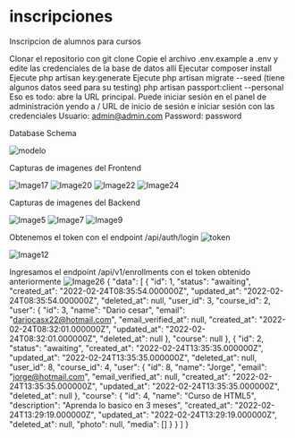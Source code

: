 # inscripciones
Inscripcion de alumnos para cursos

Clonar el repositorio con git clone
Copie el archivo .env.example a .env y edite las credenciales de la base de datos allí
Ejecutar composer install
Ejecute php artisan key:generate
Ejecute php artisan migrate --seed (tiene algunos datos seed para su testing)
php artisan passport:client --personal
Eso es todo: abre la URL principal.
Puede iniciar sesión en el panel de administración yendo a / URL de inicio de sesión e iniciar sesión con las credenciales 
Usuario: admin@admin.com
Password: password



Database Schema

![modelo](https://user-images.githubusercontent.com/58869926/155495868-425f3a44-1010-467b-89af-627f16e1d57b.jpg)

Capturas de imagenes del Frontend

![Image17](https://user-images.githubusercontent.com/58869926/155534779-133b6c83-6b03-4227-b54c-a192e8d3a11e.jpg)
![Image20](https://user-images.githubusercontent.com/58869926/155534786-e8eb42ef-2ba1-4b7a-841c-a0f1e679cb61.jpg)
![Image22](https://user-images.githubusercontent.com/58869926/155534788-68f339aa-a471-4635-a07f-c41d227e7dfd.jpg)
![Image24](https://user-images.githubusercontent.com/58869926/155534790-49200440-6409-4c07-82ab-a478b027fa52.jpg)

Capturas de imagenes del Backend

![Image5](https://user-images.githubusercontent.com/58869926/155495904-398c1962-9ff2-4917-ae57-111d5a1edd76.jpg)
![Image7](https://user-images.githubusercontent.com/58869926/155495911-57d8d5bf-6f79-4744-a979-dbbeb404b37f.jpg)
![Image9](https://user-images.githubusercontent.com/58869926/155495917-4e211af4-dd0e-4278-bd11-e10b9ec0354c.jpg)

Obtenemos el token con el endpoint /api/auth/login
![token](https://user-images.githubusercontent.com/58869926/155538651-19257c7d-1490-428b-b167-ca5ed82b7160.jpg)

![Image12](https://user-images.githubusercontent.com/58869926/155495940-4c8d42ca-25fc-4e2b-a312-c332ca12a13a.jpg)

Ingresamos el endpoint /api/v1/enrollments
con el token obtenido anteriormente
![Image26](https://user-images.githubusercontent.com/58869926/155537806-ffdfd1ff-75b3-4b84-80b5-b83f7d51ced7.jpg)
{
    "data": [
        {
            "id": 1,
            "status": "awaiting",
            "created_at": "2022-02-24T08:35:54.000000Z",
            "updated_at": "2022-02-24T08:35:54.000000Z",
            "deleted_at": null,
            "user_id": 3,
            "course_id": 2,
            "user": {
                "id": 3,
                "name": "Dario cesar",
                "email": "dariocasx22@hotmail.com",
                "email_verified_at": null,
                "created_at": "2022-02-24T08:32:01.000000Z",
                "updated_at": "2022-02-24T08:32:01.000000Z",
                "deleted_at": null
            },
            "course": null
        },
        {
            "id": 2,
            "status": "awaiting",
            "created_at": "2022-02-24T13:35:35.000000Z",
            "updated_at": "2022-02-24T13:35:35.000000Z",
            "deleted_at": null,
            "user_id": 8,
            "course_id": 4,
            "user": {
                "id": 8,
                "name": "Jorge",
                "email": "jorge@hotmail.com",
                "email_verified_at": null,
                "created_at": "2022-02-24T13:35:35.000000Z",
                "updated_at": "2022-02-24T13:35:35.000000Z",
                "deleted_at": null
            },
            "course": {
                "id": 4,
                "name": "Curso de HTML5",
                "description": "Aprenda lo basico en 3 meses",
                "created_at": "2022-02-24T13:29:19.000000Z",
                "updated_at": "2022-02-24T13:29:19.000000Z",
                "deleted_at": null,
                "photo": null,
                "media": []
            }
        }
    ]
}

